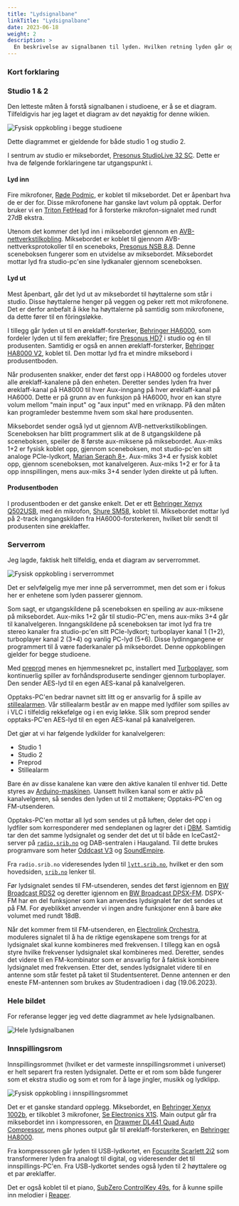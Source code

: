 ```yaml
---
title: "Lydsignalbane"
linkTitle: "Lydsignalbane"
date: 2023-06-18
weight: 2
description: >
  En beskrivelse av signalbanen til lyden. Hvilken retning lyden går og hvilke maskiner den går igjennom.
---
```


### Kort forklaring



### Studio 1 & 2

Den letteste måten å forstå signalbanen i studioene, er å se et diagram. Tilfeldigvis har jeg laget et diagram av det nøyaktig for denne wikien. 

![Fysisk oppkobling i begge studioene](/img/lydsignalbane/studio.png)

Dette diagrammet er gjeldende for både studio 1 og studio 2. 

I sentrum av studio er miksebordet, [Presonus StudioLive 32 SC](/docs/machines/soundprocessing/studiolive). Dette er hva de følgende forklaringene tar utgangspunkt i. 

#### Lyd inn

Fire mikrofoner, [Røde Podmic](/docs/machines/microphones/rode-podmic), er koblet til miksebordet. Det er åpenbart hva de er der for. Disse mikrofonene har ganske lavt volum på opptak. Derfor bruker vi en [Triton FetHead](/docs/machines/soundprocessing/triton-fethead) for å forsterke mikrofon-signalet med rundt 27dB ekstra. 

Utenom det kommer det lyd inn i miksebordet gjennom en [AVB-nettverkstilkobling](/docs/encyclopaedia/avb-nettverk). Miksebordet er koblet til gjennom AVB-nettverksprotokoller til en sceneboks, [Presonus NSB 8.8](/docs/machines/soundprocessing/nsb8). Denne sceneboksen fungerer som en utvidelse av miksebordet. Miksebordet mottar lyd fra studio-pc'en sine lydkanaler gjennom sceneboksen. 

#### Lyd ut

Mest åpenbart, går det lyd ut av miksebordet til høyttalerne som står i studio. Disse høyttalerne henger på veggen og peker rett mot mikrofonene. Det er derfor anbefalt å ikke ha høyttalerne på samtidig som mikrofonene, da dette fører til en fôringsløkke. 

I tillegg går lyden ut til en øreklaff-forsterker, [Behringer HA6000](/docs/machines/soundprocessing/ha6000), som fordeler lyden ut til fem øreklaffer; fire [Presonus HD7](/docs/machines/headphones/presonus-hd7) i studio og én til produsenten. Samtidig er også en annen øreklaff-forsterker, [Behringer HA8000 V2](/docs/machines/soundprocessing/), koblet til. Den mottar lyd fra et mindre miksebord i produsentboden. 

Når produsenten snakker, ender det først opp i HA8000 og fordeles utover alle øreklaff-kanalene på den enheten. Deretter sendes lyden fra hver øreklaff-kanal på HA8000 til hver Aux-inngang på hver øreklaff-kanal på HA6000. Dette er på grunn av en funksjon på HA6000, hvor en kan styre volum mellom "main input" og "aux input" med en vriknapp. På den måten kan programleder bestemme hvem som skal høre produsenten. 

Miksebordet sender også lyd ut gjennom AVB-nettverkstilkoblingen. Sceneboksen har blitt programmert slik at de 8 utgangskildene på sceneboksen, speiler de 8 første aux-miksene på miksebordet. Aux-miks 1+2 er fysisk koblet opp, gjennom sceneboksen, mot studio-pc'en sitt analoge PCIe-lydkort, [Marian Seraph 8+](/docs/computers/components/marian-seraph8). Aux-miks 3+4 er fysisk koblet opp, gjennom sceneboksen, mot kanalvelgeren. Aux-miks 1+2 er for å ta opp innspillingen, mens aux-miks 3+4 sender lyden direkte ut på luften. 

#### Produsentboden

I produsentboden er det ganske enkelt. Det er ett [Behringer Xenyx Q502USB](/docs/machines/soundprocessing/xenyx502), med én mikrofon, [Shure SM58](/docs/machines/microphones/shure-sm58), koblet til. Miksebordet mottar lyd på 2-track inngangskilden fra HA6000-forsterkeren, hvilket blir sendt til produsenten sine øreklaffer. 

### Serverrom

Jeg lagde, faktisk helt tilfeldig, enda et diagram av serverrommet.

![Fysisk oppkobling i serverrommet](/img/lydsignalbane/serverrom.png)

Det er selvfølgelig mye mer inne på serverrommet, men det som er i fokus her er enhetene som lyden passerer gjennom. 

Som sagt, er utgangskildene på sceneboksen en speiling av aux-miksene på miksebordet. Aux-miks 1+2 går til studio-PC'en, mens aux-miks 3+4 går til kanalvelgeren. Inngangskildene på sceneboksen tar imot lyd fra tre stereo kanaler fra studio-pc'en sitt PCIe-lydkort; turboplayer kanal 1 (1+2), turboplayer kanal 2 (3+4) og vanlig PC-lyd (5+6). Disse lydinngangene er programmert til å være faderkanaler på miksebordet. Denne oppkoblingen gjelder for begge studioene.

Med [preprod](/docs/computers/serverrom/preprod) menes en hjemmesnekret pc, installert med [Turboplayer](/docs/digasystem/turboplayer), som kontinuerlig spiller av forhåndsproduserte sendinger gjennom turboplayer. Den sender AES-lyd til en egen AES-kanal på kanalvelgeren.

Opptaks-PC'en bedrar navnet sitt litt og er ansvarlig for å spille av [stillealarmen](/docs/encyclopaedia/stillealarm). Vår stillealarm består av en mappe med lydfiler som spilles av i VLC i tilfeldig rekkefølge og i en evig løkke. Slik som preprod sender opptaks-PC'en AES-lyd til en egen AES-kanal på kanalvelgeren.

Det gjør at vi har følgende lydkilder for kanalvelgeren:

- Studio 1
- Studio 2
- Preprod
- Stillealarm

Bare én av disse kanalene kan være den aktive kanalen til enhver tid. Dette styres av [Arduino-maskinen](/docs/machines/custom/arduino). Uansett hvilken kanal som er aktiv på kanalvelgeren, så sendes den lyden ut til 2 mottakere; Opptaks-PC'en og FM-utsenderen. 

Opptaks-PC'en mottar all lyd som sendes ut på luften, deler det opp i lydfiler som korresponderer med sendeplanen og lagrer det i [DBM](/docs/digasystem/dbm). Samtidig tar den det samme lydsignalet og sender det det ut til både en IceCast2-server på [`radio.srib.no`](/docs/webservices/radio) og DAB-sentralen i Haugaland. Til dette brukes programvare som heter [Oddcast V3](/docs/software/oddcast) og [SoundEmpire](/docs/software/soundempire).

Fra `radio.srib.no` videresendes lyden til [`lytt.srib.no`](/docs/webservices/lytt), hvilket er den som hovedsiden, [`srib.no`](/docs/webservices/srib) lenker til.

Før lydsignalet sendes til FM-utsenderen, sendes det først igjennom en [BW Broadcast RDS2](/docs/machines/soundprocessing/rds2) og deretter igjennom en [BW Broadcast DPSX-FM](/docs/machines/soundprocessing/dspx-fm). DSPX-FM har en del funksjoner som kan anvendes lydsignalet før det sendes ut på FM. For øyeblikket anvender vi ingen andre funksjoner enn å bare øke volumet med rundt 18dB. 

Når det kommer frem til FM-utsenderen, en [Electrolink Orchestra](/docs/machines/broadcasting/electrolink), moduleres signalet til å ha de riktige egenskapene som trengs for at lydsignalet skal kunne kombineres med frekvensen. I tillegg kan en også styre hvilke frekvenser lydsignalet skal kombineres med. Deretter, sendes det videre til en FM-kombinator som er ansvarlig for å faktisk kombinere lydsignalet med frekvensen. Etter det, sendes lydsignalet videre til en antenne som står festet på taket til Studentsenteret. Denne antennen er den eneste FM-antennen som brukes av Studentradioen i dag (19.06.2023). 


### Hele bildet

For referanse legger jeg ved dette diagrammet av hele lydsignalbanen.

![Hele lydsignalbanen](/img/lydsignalbane/lydsignalbane.png)

### Innspillingsrom

Innspillingsrommet (hvilket er det varmeste innspillingsrommet i universet) er helt separert fra resten lydsignalet. Dette er et rom som både fungerer som et ekstra studio og som et rom for å lage jingler, musikk og lydklipp. 

![Fysisk oppkobling i innspillingsrommet](/img/lydsignalbane/innspillingsrom.png)

Det er et ganske standard opplegg. Miksebordet, en [Behringer Xenyx 1002b](/docs/machines/soundprocessing/xenyx1002b), er tilkoblet 3 mikrofoner, [Se Electronics X1S](/docs/machines/microphones/se-x1). Main output går fra miksebordet inn i kompressoren, en [Drawmer DL441 Quad Auto Compressor](/docs/machines/soundprocessing/dl441), mens phones output går til øreklaff-forsterkeren, en [Behringer HA8000](/docs/machines/soundprocessing/ha8000v2). 

Fra kompressoren går lyden til USB-lydkortet, en [Focusrite Scarlett 2i2](/docs/machines/soundprocessing/scarlett2i2) som transformerer lyden fra analogt til digital, og videresender det til innspillings-PC'en. Fra USB-lydkortet sendes også lyden til 2 høyttalere og et par øreklaffer. 

Det er også koblet til et piano, [SubZero ControlKey 49s](/docs/machines/instruments/controlkey49s), for å kunne spille inn melodier i [Reaper](/docs/software/reaper). 